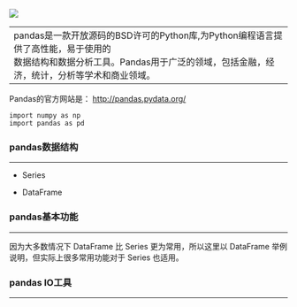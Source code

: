 ![](https://i.imgur.com/tqRqhB2.png)

<table><tr><td>pandas是一款开放源码的BSD许可的Python库,为Python编程语言提供了高性能，易于使用的<br>数据结构和数据分析工具。Pandas用于广泛的领域，包括金融，经济，统计，分析等学术和商业领域。</td></tr></table>

Pandas的官方网站是： http://pandas.pydata.org/

    import numpy as np
    import pandas as pd

### pandas数据结构 ###

----------
	
- Series

- DataFrame

### pandas基本功能 ###

----------
因为大多数情况下 DataFrame 比 Series 更为常用，所以这里以 DataFrame 举例说明，但实际上很多常用功能对于 Series 也适用。

### pandas IO工具 ###

----------
